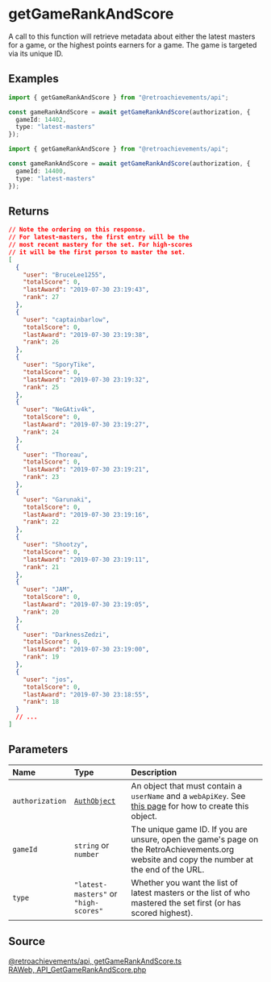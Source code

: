 # getGameRankAndScore

A call to this function will retrieve metadata about either the latest masters for a game, or the highest points earners for a game. The game is targeted via its unique ID.

## Examples

```ts
import { getGameRankAndScore } from "@retroachievements/api";

const gameRankAndScore = await getGameRankAndScore(authorization, {
  gameId: 14402,
  type: "latest-masters"
});
```

```ts
import { getGameRankAndScore } from "@retroachievements/api";

const gameRankAndScore = await getGameRankAndScore(authorization, {
  gameId: 14400,
  type: "latest-masters"
});
```

## Returns

```json
// Note the ordering on this response.
// For latest-masters, the first entry will be the
// most recent mastery for the set. For high-scores
// it will be the first person to master the set.
[
  {
    "user": "BruceLee1255",
    "totalScore": 0,
    "lastAward": "2019-07-30 23:19:43",
    "rank": 27
  },
  {
    "user": "captainbarlow",
    "totalScore": 0,
    "lastAward": "2019-07-30 23:19:38",
    "rank": 26
  },
  {
    "user": "SporyTike",
    "totalScore": 0,
    "lastAward": "2019-07-30 23:19:32",
    "rank": 25
  },
  {
    "user": "NeGAtiv4k",
    "totalScore": 0,
    "lastAward": "2019-07-30 23:19:27",
    "rank": 24
  },
  {
    "user": "Thoreau",
    "totalScore": 0,
    "lastAward": "2019-07-30 23:19:21",
    "rank": 23
  },
  {
    "user": "Garunaki",
    "totalScore": 0,
    "lastAward": "2019-07-30 23:19:16",
    "rank": 22
  },
  {
    "user": "Shootzy",
    "totalScore": 0,
    "lastAward": "2019-07-30 23:19:11",
    "rank": 21
  },
  {
    "user": "JAM",
    "totalScore": 0,
    "lastAward": "2019-07-30 23:19:05",
    "rank": 20
  },
  {
    "user": "DarknessZedzi",
    "totalScore": 0,
    "lastAward": "2019-07-30 23:19:00",
    "rank": 19
  },
  {
    "user": "jos",
    "totalScore": 0,
    "lastAward": "2019-07-30 23:18:55",
    "rank": 18
  }
  // ...
]
```

## Parameters

| Name            | Type                                        | Description                                                                                                                                 |
| :-------------- | :------------------------------------------ | :------------------------------------------------------------------------------------------------------------------------------------------ |
| `authorization` | [`AuthObject`](/v1/data-models/auth-object) | An object that must contain a `userName` and a `webApiKey`. See [this page](/getting-started) for how to create this object.                |
| `gameId`        | `string` or `number`                        | The unique game ID. If you are unsure, open the game's page on the RetroAchievements.org website and copy the number at the end of the URL. |
| `type`          | `"latest-masters"` or `"high-scores"`       | Whether you want the list of latest masters or the list of who mastered the set first (or has scored highest).                              |

## Source

[@retroachievements/api, getGameRankAndScore.ts](https://github.dev/RetroAchievements/retroachievements-api-js/blob/main/src/game/getGameRankAndScore.ts)  
[RAWeb, API_GetGameRankAndScore.php](https://github.dev/RetroAchievements/RAWeb/blob/master/public/API/API_GetGameRankAndScore.php)
